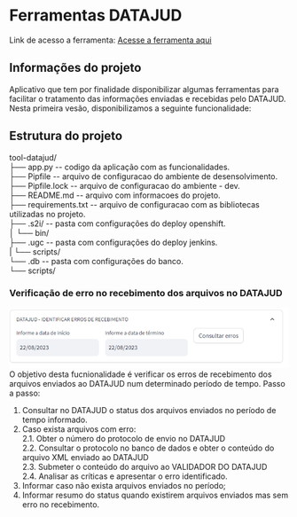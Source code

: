 # Ferramentas DATAJUD
Link de acesso a ferramenta: [Acesse a ferramenta aqui](https://toolsdatajud.app.tjpe.jus.br/)

## Informações do projeto
Aplicativo que tem por finalidade disponibilizar algumas ferramentas para facilitar o tratamento das informações enviadas e recebidas pelo DATAJUD. Nesta primeira vesão, disponibilizamos a seguinte funcionalidade:

## Estrutura do projeto
tool-datajud/  
├── app.py                  -- codigo da aplicação com as funcionalidades.  
├── Pipfile                 -- arquivo de configuracao do ambiente de desensolvimento.  
├── Pipfile.lock            -- arquivo de configuracao do ambiente - dev.  
├── README.md               -- arquivo com informacoes do projeto.  
├── requirements.txt        -- arquivo de configuracao com as bibliotecas utilizadas no projeto.  
├── .s2i/                   -- pasta com configurações do deploy openshift.  
│   └── bin/      
├── .ugc                    -- pasta com configurações do deploy jenkins.  
|   └── scripts/      
└── .db                     -- pasta com configurações do banco.  
    └── scripts/      

### Verificação de erro no recebimento dos arquivos no DATAJUD
![](imagens/2023-09-04_07_43_30-app___Streamlit_-_Brave.png)  
O objetivo desta fucnionalidade é verificar os erros de recebimento dos arquivos enviados ao DATAJUD num determinado período de tempo.  Passo a passo:
1. Consultar no DATAJUD o status dos arquivos enviados no período de tempo informado.
2. Caso exista arquivos com erro:  
2.1. Obter o número do protocolo de envio no DATAJUD  
2.2. Consultar o protocolo no banco de dados e obter o conteúdo do arquivo XML enviado ao DATAJUD  
2.3. Submeter o conteúdo do arquivo ao VALIDADOR DO DATAJUD  
2.4. Analisar as críticas e apresentar o erro identificado.
3. Informar caso não exista arquivos enviados no período;
4. Informar resumo do status quando existirem arquivos enviados mas sem erro no recebimento.

